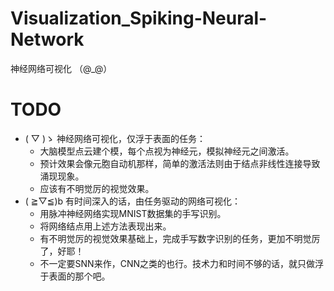 # Visualization_Spiking-Neural-Network
神经网络可视化 （@_@）


TODO
===
* \( ▽ )ゝ 神经网络可视化，仅浮于表面的任务：  
  * 大脑模型点云建个模，每个点视为神经元，模拟神经元之间激活。  
  * 预计效果会像元胞自动机那样，简单的激活法则由于结点非线性连接导致涌现现象。  
  * 应该有不明觉厉的视觉效果。  
* ( ≧▽≦)b 有时间深入的话，由任务驱动的网络可视化：  
  * 用脉冲神经网络实现MNIST数据集的手写识别。  
  * 将网络结点用上述方法表现出来。  
  * 有不明觉厉的视觉效果基础上，完成手写数字识别的任务，更加不明觉厉了，好耶！  
  * 不一定要SNN来作，CNN之类的也行。技术力和时间不够的话，就只做浮于表面的那个吧。  
